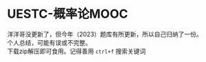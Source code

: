 # UESTC-概率论MOOC
洋洋哥没更新了，但今年（2023）题库有所更新，所以自己归纳了一份。  
个人总结，可能有误或不完整。  
下载zip解压即可食用。记得善用 `ctrl+f` 搜索关键词
